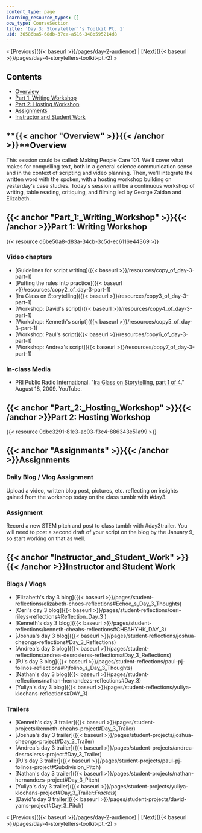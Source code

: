 ```yaml
---
content_type: page
learning_resource_types: []
ocw_type: CourseSection
title: 'Day 3: Storyteller''s Toolkit Pt. 1'
uid: 36586ba5-68db-37ca-a516-348b595214d8
---
```


« [Previous]({{< baseurl >}}/pages/day-2-audience) | [Next]({{< baseurl >}}/pages/day-4-storytellers-toolkit-pt.-2) »

Contents
--------

*   [Overview](#Overview)
*   [Part 1: Writing Workshop](#Part_1:_Writing_Workshop)
*   [Part 2: Hosting Workshop](#Part_2:_Hosting_Workshop)
*   [Assignments](#Assignments)
*   [Instructor and Student Work](#Instructor_and_Student_Work)

**{{< anchor "Overview" >}}{{< /anchor >}}**Overview
----------------------------------------------------

This session could be called: Making People Care 101. We'll cover what makes for compelling text, both in a general science communication sense and in the context of scripting and video planning. Then, we'll integrate the written word with the spoken, with a hosting workshop building on yesterday's case studies. Today's session will be a continuous workshop of writing, table reading, critiquing, and filming led by George Zaidan and Elizabeth.

{{< anchor "Part_1:_Writing_Workshop" >}}{{< /anchor >}}Part 1: Writing Workshop
--------------------------------------------------------------------------------

{{< resource d6be50a8-d83a-34cb-3c5d-ec6116e44369 >}}

### Video chapters

*   [Guidelines for script writing]({{< baseurl >}}/resources/copy_of_day-3-part-1)
*   [Putting the rules into practice]({{< baseurl >}}/resources/copy2_of_day-3-part-1)
*   [Ira Glass on Storytelling]({{< baseurl >}}/resources/copy3_of_day-3-part-1)
*   [Workshop: David's script]({{< baseurl >}}/resources/copy4_of_day-3-part-1)
*   [Workshop: Kenneth's script]({{< baseurl >}}/resources/copy5_of_day-3-part-1)
*   [Workshop: Paul's script]({{< baseurl >}}/resources/copy6_of_day-3-part-1)
*   [Workshop: Andrea's script]({{< baseurl >}}/resources/copy7_of_day-3-part-1)

### In-class Media

*   PRI Public Radio International. "[Ira Glass on Storytelling, part 1 of 4](https://www.youtube.com/watch?v=5pFI9UuC_fc)." August 18, 2009. YouTube.

{{< anchor "Part_2:_Hosting_Workshop" >}}{{< /anchor >}}Part 2: Hosting Workshop
--------------------------------------------------------------------------------

{{< resource 0dbc3291-81e3-ac03-f3c4-886343e51a99 >}}

{{< anchor "Assignments" >}}{{< /anchor >}}Assignments
------------------------------------------------------

### Daily Blog / Vlog Assignment

Upload a video, written blog post, pictures, etc. reflecting on insights gained from the workshop today on the class tumblr with #day3.

### Assignment

Record a new STEM pitch and post to class tumblr with #day3trailer. You will need to post a second draft of your script on the blog by the January 9, so start working on that as well.

{{< anchor "Instructor_and_Student_Work" >}}{{< /anchor >}}Instructor and Student Work
--------------------------------------------------------------------------------------

### Blogs / Vlogs

*   [Elizabeth's day 3 blog]({{< baseurl >}}/pages/student-reflections/elizabeth-choes-reflections#Echoe_s_Day_3_Thoughts)
*   [Ceri's day 3 blog]({{< baseurl >}}/pages/student-reflections/ceri-rileys-reflections#Reflection_Day_3 )
*   [Kenneth's day 3 blog]({{< baseurl >}}/pages/student-reflections/kenneth-cheahs-reflections#CHEAHYHK_DAY_3)
*   [Joshua's day 3 blog]({{< baseurl >}}/pages/student-reflections/joshua-cheongs-reflections#Day_3_Reflections)
*   [Andrea's day 3 blog]({{< baseurl >}}/pages/student-reflections/andrea-desrosierss-reflections#Day_3_Reflections)
*   [PJ's day 3 blog]({{< baseurl >}}/pages/student-reflections/paul-pj-folinos-reflections#Pjfolino_s_Day_3_Thoughts)
*   [Nathan's day 3 blog]({{< baseurl >}}/pages/student-reflections/nathan-hernandezs-reflections#Day_3)
*   [Yuliya's day 3 blog]({{< baseurl >}}/pages/student-reflections/yuliya-klochans-reflections#DAY_3)

### Trailers

*   [Kenneth's day 3 trailer]({{< baseurl >}}/pages/student-projects/kenneth-cheahs-project#Day_3_Trailer)
*   [Joshua's day 3 trailer]({{< baseurl >}}/pages/student-projects/joshua-cheongs-project#Day_3_Trailer)
*   [Andrea's day 3 trailer]({{< baseurl >}}/pages/student-projects/andrea-desrosierss-project#Day_3_Trailer)
*   [PJ's day 3 trailer]({{< baseurl >}}/pages/student-projects/paul-pj-folinos-project#Subdivision_Pitch)
*   [Nathan's day 3 trailer]({{< baseurl >}}/pages/student-projects/nathan-hernandezs-project#Day_3_Pitch)
*   [Yuliya's day 3 trailer]({{< baseurl >}}/pages/student-projects/yuliya-klochans-project#Day_3_Trailer:_Fractals_)
*   [David's day 3 trailer]({{< baseurl >}}/pages/student-projects/david-yams-project#Day_3_Pitch)

« [Previous]({{< baseurl >}}/pages/day-2-audience) | [Next]({{< baseurl >}}/pages/day-4-storytellers-toolkit-pt.-2) »